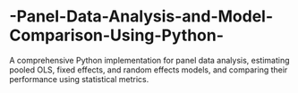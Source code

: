 # -Panel-Data-Analysis-and-Model-Comparison-Using-Python-
A comprehensive Python implementation for panel data analysis, estimating pooled OLS, fixed effects, and random effects models, and comparing their performance using statistical metrics.
